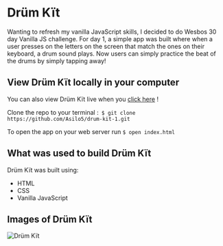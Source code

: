 # Drüm Kït

Wanting to refresh my vanilla JavaScript skills, I decided to do Wesbos 30 day Vanilla JS challenge. For day 1, a simple app was built where when a user presses on the letters on the screen that match the ones on their keyboard, a drum sound plays. Now users can simply practice the beat of the drums by simply tapping away!

## View Drüm Kït locally in your computer

You can also view Drüm Kït live when you [click here](https://asilo5.github.io/drum-kit.github.io/) !

Clone the repo to your terminal :``` $ git clone https://github.com/Asilo5/drum-kit-1.git```

To open the app on your web server run ``` $ open index.html ```

## What was used to build Drüm Kït

Drüm Kït was built using:
  - HTML
  - CSS
  - Vanilla JavaScript
  
## Images of Drüm Kït

![Drüm Kït]()

